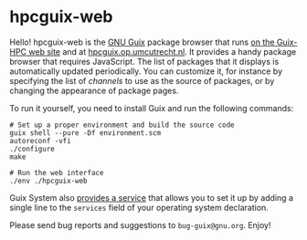 hpcguix-web
===========

Hello!  hpcguix-web is the [GNU Guix](https://guix.gnu.org) package
browser that runs [on the Guix-HPC web
site](https://hpc.guix.info/browse) and at
[hpcguix.op.umcutrecht.nl](https://hpcguix.op.umcutrecht.nl).  It
provides a handy package browser that requires JavaScript.  The list of
packages that it displays is automatically updated periodically.  You
can customize it, for instance by specifying the list of *channels* to
use as the source of packages, or by changing the appearance of package
pages.

To run it yourself, you need to install Guix and run the following
commands:

```
# Set up a proper environment and build the source code
guix shell --pure -Df environment.scm
autoreconf -vfi
./configure
make

# Run the web interface
./env ./hpcguix-web
```

Guix System also [provides a
service](https://guix.gnu.org/manual/en/html_node/Web-Services.html#index-hpcguix_002dweb_002dservice_002dtype)
that allows you to set it up by adding a single line to the `services`
field of your operating system declaration.

Please send bug reports and suggestions to `bug-guix@gnu.org`.  Enjoy!
